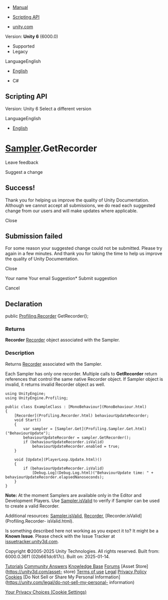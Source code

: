 [ ]()

  * [Manual](../Manual/index.html)
  * [Scripting API](../ScriptReference/index.html)

  * [unity.com](https://unity.com/)

Version: **Unity 6** (6000.0)

  * Supported
  * Legacy

LanguageEnglish

  * [English]()

  * C#

[ ](https://docs.unity3d.com)

## Scripting API

Version: Unity 6 Select a different version

LanguageEnglish

  * [English]()

#  [Sampler](Profiling.Sampler.html).GetRecorder

Leave feedback

Suggest a change

## Success!

Thank you for helping us improve the quality of Unity Documentation. Although
we cannot accept all submissions, we do read each suggested change from our
users and will make updates where applicable.

Close

## Submission failed

For some reason your suggested change could not be submitted. Please <a>try
again</a> in a few minutes. And thank you for taking the time to help us
improve the quality of Unity Documentation.

Close

Your name Your email Suggestion* Submit suggestion

Cancel

[ ]()

## Declaration

public [Profiling.Recorder](Profiling.Recorder.html) GetRecorder();

### Returns

**Recorder** [Recorder](Profiling.Recorder.html) object associated with the
Sampler.

### Description

Returns [Recorder](Profiling.Recorder.html) associated with the Sampler.

Each Sampler has only one recorder. Multiple calls to **GetRecorder** return
references that control the same native Recorder object. If Sampler object is
invalid, it returns invalid Recorder object as well.

    
    
    using UnityEngine;
    using UnityEngine.Profiling;  
      
    public class ExampleClass : [MonoBehaviour](MonoBehaviour.html)
    {
        [Recorder](Profiling.Recorder.html) behaviourUpdateRecorder;
        void Start()
        {
            var sampler = [Sampler.Get](Profiling.Sampler.Get.html)("BehaviourUpdate");
            behaviourUpdateRecorder = sampler.GetRecorder();
            if (behaviourUpdateRecorder.isValid)
                behaviourUpdateRecorder.enabled = true;
        }  
      
        void [Update](PlayerLoop.Update.html)()
        {
            if (behaviourUpdateRecorder.isValid)
                [Debug.Log](Debug.Log.html)("BehaviourUpdate time: " + behaviourUpdateRecorder.elapsedNanoseconds);
        }
    }
    

**Note:** At the moment Samplers are available only in the Editor and
Development Players. Use [Sampler.isValid](Profiling.Sampler-isValid.html) to
verify if Sampler can be used to create a valid Recorder.  
  
Additional resources: [Sampler.isValid](Profiling.Sampler-isValid.html),
[Recorder](Profiling.Recorder.html), [Recorder.isValid](Profiling.Recorder-
isValid.html).

Is something described here not working as you expect it to? It might be a
**Known Issue**. Please check with the Issue Tracker at
[issuetracker.unity3d.com](https://issuetracker.unity3d.com).

Copyright ©2005-2025 Unity Technologies. All rights reserved. Built from:
6000.0.36f1 (02b661dc617c). Built on: 2025-01-14.

[Tutorials](https://unity3d.com/learn) [Community
Answers](https://answers.unity3d.com) [Knowledge
Base](https://support.unity3d.com/hc/en-us)
[Forums](https://forum.unity3d.com) [Asset Store](https://unity3d.com/asset-
store) [Terms of use](https://docs.unity3d.com/Manual/TermsOfUse.html)
[Legal](https://unity.com/legal) [Privacy
Policy](https://unity.com/legal/privacy-policy)
[Cookies](https://unity.com/legal/cookie-policy) [Do Not Sell or Share My
Personal Information](https://unity.com/legal/do-not-sell-my-personal-
information)

[Your Privacy Choices (Cookie Settings)](javascript:void\(0\);)

